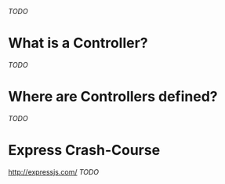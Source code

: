 _TODO_

# What is a Controller?
_TODO_

# Where are Controllers defined?
_TODO_

# Express Crash-Course
http://expressjs.com/
_TODO_

